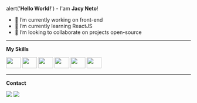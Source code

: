 alert('**Hello World!**') - I'am **Jacy Neto**!

- 🔭 I’m currently working on front-end
- 🌱 I’m currently learning ReactJS
- 👯 I’m looking to collaborate on projects open-source

<hr>

**My Skills**
<div display=inline-block>
  <img height="30" width="40" src="https://cdn.jsdelivr.net/gh/devicons/devicon/icons/html5/html5-original.svg" />
  <img height="30" width="40" src="https://cdn.jsdelivr.net/gh/devicons/devicon/icons/css3/css3-original.svg" />
  <img height="30" width="40" src="https://cdn.jsdelivr.net/gh/devicons/devicon/icons/javascript/javascript-original.svg" />
  <img height="30" width="40" src="https://cdn.jsdelivr.net/gh/devicons/devicon/icons/bootstrap/bootstrap-original.svg" />
  <img height="30" width="40" src="https://cdn.jsdelivr.net/gh/devicons/devicon/icons/sass/sass-original.svg" />
  <img height="30" width="40" src="https://cdn.jsdelivr.net/gh/devicons/devicon/icons/react/react-original.svg" />
</div>

<hr>

**Contact**
<div display=inline-block>
  <a href="mailto:jacy.neeto@gmail.com" target="_blank"><img src="https://img.shields.io/badge/Gmail-D14836?style=for-the-badge&logo=gmail&logoColor=white" /></a>
  <a href="https://www.linkedin.com/in/jacyneeto/" target="_blank"><img src="https://img.shields.io/badge/LinkedIn-0077B5?style=for-the-badge&logo=linkedin&logoColor=white" /></a>
</div>
          
